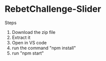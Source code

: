 # RebetChallenge-Slider


Steps

1. Download the zip file
2. Extract it
3. Open in VS code
4. run the command "npm install"
5. run "npm start"
